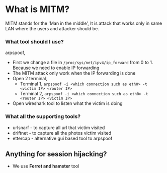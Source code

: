 # What is MITM?

MITM stands for the 'Man in the middle', It is attack that works only in same LAN where the users and attacker should be.

### What tool should I use?

arpspoof,

- First we change a file in `/proc/sys/net/ipv4/ip_forward` from 0 to 1. Because we need to enable IP forwarding
- The MITM attack only work when the IP forwarding is done
- Open 2 terminal,
  - Terminal 1, `arpspoof -i <which connection such as eth0> -t <victim IP> <router IP>`
  - Terminal 2, `arpspoof -i <which connection such as eth0> -t <router IP> <victim IP>`
- Open wireshark tool to listen what the victim is doing

### What all the supporting tools?

- urlsnarf - to capture all url that victim visited
- driftnet - to capture all the photos victim visited
- ettercap - alternative gui based tool to arpspoof

## Anything for session hijacking?

- We use **Ferret and hamster** tool
